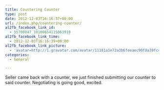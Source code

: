```yaml
---
title: Countering Counter
type: post
date: 2012-12-03T16:16:37+00:00
url: /index.php/countering-counter/
al2fb_facebook_link_id:
  - 55700847_10100654115863918
al2fb_facebook_link_time:
  - 2012-12-03T16:16:39+00:00
al2fb_facebook_link_picture:
  - 'avatar=http://1.gravatar.com/avatar/11181a1e72a3b6feeaec90f8a39fcc2f?s=96&amp;d=http%3A%2F%2F1.gravatar.com%2Favatar%2Fad516503a11cd5ca435acc9bb6523536%3Fs%3D96&amp;r=G'
categories:
  - General

---
```

Seller came back with a counter, we just finished submitting our counter to said counter. Negotiating is going good, excited.